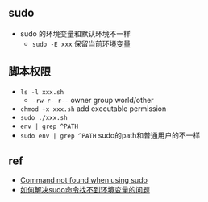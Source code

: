 ## sudo
+ sudo 的环境变量和默认环境不一样
    + `sudo -E xxx` 保留当前环境变量

## 脚本权限
+ `ls -l xxx.sh`
    - `-rw-r--r--` owner group world/other
+ `chmod +x xxx.sh` add executable permission
+ `sudo ./xxx.sh`
+ `env | grep ^PATH`
+ `sudo env | grep ^PATH` sudo的path和普通用户的不一样



## ref
+ [Command not found when using sudo](https://stackoverflow.com/questions/12996397/command-not-found-when-using-sudo)
+ [如何解决sudo命令找不到环境变量的问题](http://ghoulich.xninja.org/2017/05/09/how-to-find-env-variables-when-exec-sudo-commands/)